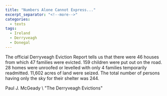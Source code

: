```yaml
---
title: "Numbers Alone Cannot Express..."
excerpt_separator: "<!--more-->"
categories:
  - texts
tags:
  - Ireland
  - Derryveagh
  - Donegal
---
```

The official Derryveagh Eviction Report tells us that there were 46 houses from which 47 families were evicted. 159 children were put out on the road. 28 homes were unroofed or levelled with only 4 families temporarily readmitted. 11,602 acres of land were seized. The total number of persons having only the sky for their shelter was 244.
<!--more-->

Paul J. McGeady    \\
"The Derryveagh Evictions"

